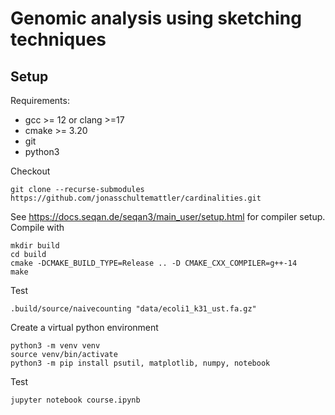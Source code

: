 # Genomic analysis using sketching techniques


## Setup

Requirements:

 - gcc >= 12 or clang >=17
 - cmake >= 3.20
 - git
 - python3

Checkout
```
git clone --recurse-submodules https://github.com/jonasschultemattler/cardinalities.git
```

See https://docs.seqan.de/seqan3/main_user/setup.html for compiler setup. Compile with

```
mkdir build
cd build
cmake -DCMAKE_BUILD_TYPE=Release .. -D CMAKE_CXX_COMPILER=g++-14
make
```

Test
```
.build/source/naivecounting "data/ecoli1_k31_ust.fa.gz"
```

Create a virtual python environment
```
python3 -m venv venv
source venv/bin/activate
python3 -m pip install psutil, matplotlib, numpy, notebook
```

Test
```
jupyter notebook course.ipynb
```


